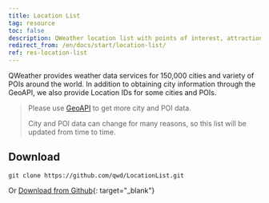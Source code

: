 ```yaml
---
title: Location List
tag: resource
toc: false
description: QWeather location list with points of interest, attractions, air monitoring station, and Chinese cities. The list including IDs, latitude/longitude and more information.
redirect_from: /en/docs/start/location-list/
ref: res-location-list
---
```


QWeather provides weather data services for 150,000 cities and variety of POIs around the world. In addition to obtaining city information through the GeoAPI, we also provide Location IDs for some cities and POIs.

> Please use [GeoAPI](https://dev.qweather.com/en/docs/api/geo/) to get more city and POI data.
> 
> City and POI data can change for many reasons, so this list will be updated from time to time.

## Download

```
git clone https://github.com/qwd/LocationList.git
```

Or [Download from Github](https://github.com/qwd/LocationList){: target="_blank"}